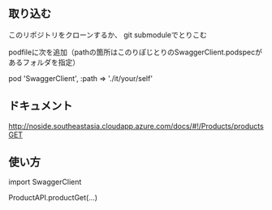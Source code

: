 ## 取り込む

このリポジトリをクローンするか、
git submoduleでとりこむ

podfileに次を追加（pathの箇所はこのりぽじとりのSwaggerClient.podspecがあるフォルダを指定）

pod 'SwaggerClient', :path => './it/your/self'

## ドキュメント
http://noside.southeastasia.cloudapp.azure.com/docs/#!/Products/productsGET

## 使い方
import SwaggerClient

ProductAPI.productGet(...)

